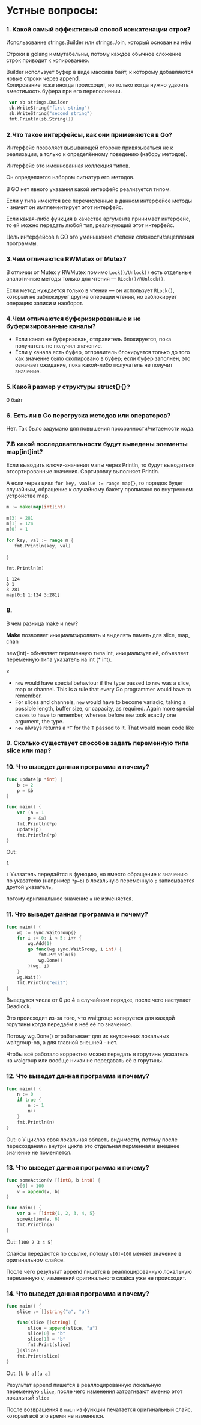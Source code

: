 # Устные вопросы:

### 1. Какой самый эффективный способ конкатенации строк?

Использование strings.Builder или strings.Join, который основан на нём

Строки в golang иммутабельны, потому каждое обычное сложение строк приводит к копированию.

Builder использует буфер в виде массива байт, к которому добавляются новые строки через append.		
Копирование тоже иногда происходит, но только когда нужно удвоить вместимость буфера при его переполнении.
```go
 var sb strings.Builder
 sb.WriteString("first string")
 sb.WriteString("second string")
 fmt.Println(sb.String())
```
### 2.Что такое интерфейсы, как они применяются в Go?
Интерфейс позволяет вызывающей стороне привязываться не к реализации, а только к определённому поведению (набору методов).

Интерфейс это именнованная коллекция типов.

Он определяется набором сигнатур его методов.

В GO нет явного указания какой интерфейс реализуется типом.

Если у типа имеются все перечисленные в данном интерфейсе методы - значит он имплементирует этот интерфейс.

Если какая-либо функция в качестве аргумента принимает интерфейс, то ей можно передать любой тип, реализующий этот интерфейс.

Цель интерфейсов в GO это уменьшение степени связности/зацепления программы.

### 3.Чем отличаются RWMutex от Mutex?
В отличии от Mutex у RWMutex помимо `Lock()/Unlock()` есть отдельные аналогичные методы только для чтения — `RLock()/RUnlock()`.

Если метод нуждается только в чтении — он использует `RLock()`, который не заблокирует другие операции чтения, но заблокирует операцию записи и наоборот.

### 4.Чем отличаются буферизированные и не буферизированные каналы?

* Если канал не буферизован, отправитель блокируется, пока получатель не получил значение.
* Если у канала есть буфер, отправитель блокируется только до того как значение было скопировано в буфер; если буфер заполнен, это означает ожидание, пока какой-либо получатель не получит значение.

### 5.Какой размер у структуры struct{}{}?
0 байт

### 6. Есть ли в Go перегрузка методов или операторов?
Нет. Так было задумано для повышения прозрачности/читаемости кода.

### 7.В какой последовательности будут выведены элементы map[int]int?
Если выводить ключи-значения мапы через Println, то будут выводиться отсортированные значения. Сортировку выполняет Println.

А если через цикл `for key, vaalue := range map{}`, то порядок будет случайным, обращение к случайному бакету прописано во внутреннем устройстве map. 

```go
m := make(map[int]int)  
  
m[3] = 281  
m[1] = 124  
m[0] = 1
  
for key, val := range m {  
   fmt.Println(key, val)  
  
}  
  
fmt.Println(m)
```

```
1 124
0 1
3 281
map[0:1 1:124 3:281]
```

### 8.
В чем разница make и new?

**Make** позволяет инициализиролвать 
и выделять память для slice, map, chan

new(int)- объявляет переменную типа int, инициализует её, объявляет переменную типа указатель на int (* int).

x

-   `new` would have special behaviour if the type passed to `new` was a slice, map or channel. This is a rule that every Go programmer would have to remember.
-   For slices and channels, `new` would have to become variadic, taking a possible length, buffer size, or capacity, as required. Again more special cases to have to remember, whereas before `new` took exactly one argument, the type.
-   `new` always returns a `*T` for the `T` passed to it. That would mean code like


### 9. Сколько существует способов задать переменную типа slice или map?


### 10. Что выведет данная программа и почему?

```go
func update(p *int) {
    b := 2
    p = &b
}

func main() {
    var (a = 1
        p = &a)
    fmt.Println(*p)
    update(p)
    fmt.Println(*p)
}
```
Out:

`1`

`1`
Указатель передаётся в функцию, но вместо обращение к значению по указателю (например `*p=b`) в локальную переменную `p` записывается другой указатель,

потому оригинальное значение `a` не изменяется.

### 11. Что выведет данная программа и почему?

```go
func main() {
    wg := sync.WaitGroup{}
    for i := 0; i < 5; i++ {
        wg.Add(1)
        go func(wg sync.WaitGroup, i int) {
            fmt.Println(i)
            wg.Done()
        }(wg, i)
    }
    wg.Wait()
    fmt.Println("exit")
}
```

Выведутся числа от 0 до 4 в случайном порядке, после чего наступает Deadlock.

Это происходит из-за того, что waitgroup копируется для каждой горутины когда передаём в неё её по значению.

Потому wg.Done() отрабатывает для их внутренних локальных waitgroup-ов, а для главной внешней - нет.

Чтобы всё работало корректно можно передать в горутины указатель на waigroup или вообще никак не передавать её в горутины.

### 12. Что выведет данная программа и почему?
```go
func main() {
    n := 0
    if true {
        n := 1
        n++
    }
    fmt.Println(n)
}
```
Out:
`0`
У циклов своя локальная область видимости,
потому после пересоздания `n` внутри цикла это отдельная перменная и внешнее значение не поменяется.

### 13. Что выведет данная программа и почему?
```go
func someAction(v []int8, b int8) {
    v[0] = 100
    v = append(v, b)
}

func main() {
    var a = []int8{1, 2, 3, 4, 5}
    someAction(a, 6)
    fmt.Println(a)
}
```
Out:
`[100 2 3 4 5]`

Слайсы передаются по ссылке, потому `v[0]=100` меняет значение в оригинальном слайсе.

После чего результат append пишется в реаллоцированную локальную переменную v, изменений оригинального слайса уже не происходит.

### 14. Что выведет данная программа и почему?
```go
func main() {
    slice := []string{"a", "a"}

    func(slice []string) {
        slice = append(slice, "a")
        slice[0] = "b"
        slice[1] = "b"
        fmt.Print(slice)
    }(slice)
    fmt.Print(slice)
}
```
Out:
`[b b a][a a]`

Результат append пишется в реаллоцированную локальную переменную `slice`,
после чего изменения затрагивают именно этот локальный `slice`

После возвращения в `main` из функции печатается оригинальный слайс, который всё это время не изменялся.
